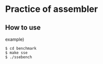 Practice of assembler
======================

How to use
-------------
example)

	$ cd benchmark
	$ make sse
	$ ./ssebench
